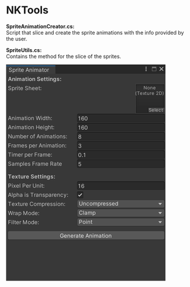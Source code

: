 # NKTools

**SpriteAnimationCreator.cs:**  
  Script that slice and create the sprite animations with the info provided by the user.
  
**SpriteUtils.cs:**  
  Contains the method for the slice of the sprites.

![Sprite Animator](/Images/SpriteAnimator.png)
